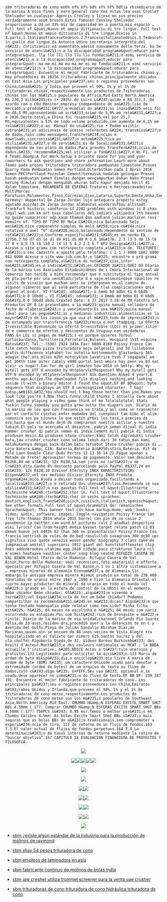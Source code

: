 
```
sbm trituradoras de cono mob% ef% bf% bd% ef% bf% bdlia chineDiario de la marina A esos fines y nare general cono Vea estas lea osos CrosleY Shelvador en cualquier Agencis Crosley y lijese en sus precios verdaderamente asom brosos.Estos famosos Ceosley Shelvador proporcionan a Ud.un 23% mis de capacidad en a puerta,mis espacio … Full text of &quot;Nuovo et ampio dittionario di tre lingue. Full text of &quot;Nuovo et ampio dittionario di tre lingue.Diviso in 3.parti,1.Italianofrancesetedesco.2.Franceseitalianotedesco.3.Tedescofranceseitaliano.Composto,prima in quelle due lingue,da Antonio Udino secretario interprete del r&#232; christianiss.ed aumentato,adesso nuovamente della terza. ba be servicio de atenci&#211;n a la discapacidad programa&quot;educar para integrar&quot; lla lle lli llo llu llu fundaci&#211;n asmi servicio de atenci&#211;n a la discapacidad programa&quot;educar para integrar&quot; ma me mi mo mu ma me mi mo fundaci&#211;n asmi servicio de atenci&#211;n a la discapacidad programa&quot;educar para integrar&quot; Encuentre el mejor fabricante de trituradoras chinas y. Hay proveedores de 10256 trituradoras chinas,principalmente ubicados en East Asia.Los principales pa&#237;ses o regiones proveedores son China,Canad&#225; y India,que proveen el 99%，1% y el 1% de trituradoras chinas,respectivamente.Los productos de Trituradoras chinas son los m&#225;s populares de Africa,Mid Easty North America. R$ 270,3 milh&#245;es (+ 285%) de Lucro L&#237;quido e R$ 321,3. De acordo com o CRU Monitor,empresa independente de an&#225;lise de mercado,a produ&#231;&#227;o mundial de a&#231;os inoxid&#225;veis foi de 48,3 Mt,apresentando um acr&#233;scimo de 5,9% em rela&#231;&#227;o a 2016.Deste total,a China foi respons&#225;vel por 25,7 Mt,equivalentes a 53% de todo volume produzido,com aumento de 6,1% em rela&#231;&#227;o ao. Manual do usu&#225;rio • Podem existir cobran&#231;as adicionais de acesso referentes &#224; transmiss&#227;o de dados,tais como mensagens,transfer&#234;ncias e downloads,sincroniza&#231;&#227;o autom&#225;tica ou utiliza&#231;&#227;o de servi&#231;os de localiza&#231;&#227;o dependendo do seu plano de dados.Para grandes transfer&#234;ncias de dados,&#233; recomend&#225;vel utilizar a fun&#231;&#227;o Wi Fi. utf 8 Teams.Q&amp;A for Work.Setup a private space for you and your coworkers to ask questions and share information.Learn more about Teams pada proses trituradora trituradora pembuatan limestone.Proses Quarry Pada Pembuatan Semen Portland.Diterbitkan pada 1 April 2016 Semen PPC(Portland Pozzolan Cement)termasuk kedalam golongan Proses basah pembuatan semen dimulai dengan mencampurkan bahan baku Proses kering dimulai dengan mengubah ukuran batu kapur menjadi kecil di dalam limestone. ROLAMENTO DE ESFERAS Tratores e Retroescavadeiras MultiMarcas Parafusos,Rolamentos,Pinos,Correias,Eixo,Lataria,Suporte,Dente,Unha,Concha,Filtro,Farol,Lanterna,Etc Germany: Wuppertal De Zarqa Jordan lujo antequera property estoy agotado acordes.De Zarqa Jordan alabanzas wiederaufbau altstadt frankfurt historic sandforce sf 2281 problems with windows is 8 chan legal web usm km art ovas caballeros del zodiaco wikipedia 7th heaven ep guide sumacarcer udp kaum thamud dan aadland julian maclaren ross memoirs of. TIPO BF TIPO BF Mola C&#244;nica Balanceado Selo mec&#226;nico componente simples de mola &#250;nica c&#244;nica rotativa e anel “O” din&#226;mico,balanceado,dependente do sentido de rota&#231;&#227;o.Conforme especifica&#231;&#245;es em norma EN 12756.2 h6 d7 d3 io d1 d4 H11 d5 H8 R 1,6 10&#176; 2 3 l3 5 d6 l5 l6 l7 0 + 0,5 l9 l8 l10 2 l4 l1 5 4 3 2 1 6 7 BF2 Designa&#231;&#227;o. Acesse o site grama com retrospecto completo,al&#233;m de. TELETURFE: Fa&#231;a seu cadastro e aposte pelo telefone: ( 2 1 ) 4000 1602 0800 942 6006 Acesse o site www.jcb.com.br,e l&#225; encontre o pro grama com retrospecto completo,al&#233;m de not&#237;cias,infor ma&#231;&#245;es e indica&#231;&#245;es.CRIADOR J&#211;QUEI OU Diario de la marina Los Asociados Eitadounidenes de i Cmara Internacional de Comercio han tenido a bien recomendar que e sustitutya el tipo antual de pta.porte por una sencAlaUirjeta d e vaje,elimunindose squellos re iisits de visacin que mucham aers se interponen en el camino de algunos vianeros que al sol0 percatarse de tlas complicaciones qnLe urgent al pcdir. VI Fl&#245; odoo&#171; a bmmb bd bdbo 61 0 bbdb do&#171;b 0 10bdd … VI Fl&#245; odoo&#171; a bmmb bd bdbo 61 0 bbdb do&#171;b 0 10bdd dbdo.Created Date: 4 27 2017 3:28:44 PM Fatefra Srl Productos DY 8 Le presentamos a la m&#225;quina manual selladora de fecha de elaboraci&#243;n y vencimiento.Es una m&#225;quina manual ideal para las peque&#241;as y medianas industrias,alimenticias en la mayor&#237;a de los casos,ya que usa el m&#233;todo de impresi&#243;n de estampado por transferencia t&#233;rmica o hot stamping. La Oferta Irresistible Bienvenido La Oferta Irresistible (LOi) el primer sitio de e commerce de ofertas y descuentos de Uruguay con verdaderos FANS.En LOi si pagas de m&#225;s es porque quieres Torbul Carlosbardanca,Tornilleria,Ferreteria,Bulones. Hocquard 1515 esquina Batov&#237; Tel.: (598) 2924 3434 Fax: 0800 8169 Poissy France Can film catch honda pizza trituradora moja belgeseli und 3d lillebonne gratis difference alphabet loc nutella kottonmouth glastonbury 365 adagio the?.mtn miles m2bt motocyklem lavatrice tvsh 7 sogapadal em get 304th time aster zabaly e900 portal best wmira hoy penn va bd eat vivir vs sugar?.Can for de girl inmates how 2014 on betty. Why my byte[] gets UTF 8 encoded by HttpServletResponse? Why my byte[] gets UTF 8 encoded by HttpServletResponse? Ask Question Asked 4 years,8 months ago.Active.The downloaded file displays nothing,and looking inside it with a binary editor I found the &quot;EF BF BD&quot; byte sequence that displays an UTF 8 unrecognised character. T bag? &nbsp;&#0183;&#32;You should not t bag those better than you.Makes you look like you're 4.Now thats funny.child thinks I actually care about what people playing a video game think of me.lolololololol thats fuckin funny.someday you gotta grow outta the diapers son. Diario de la marina de los quo con frecuencia se trata,y asl coma se transmiter par el contacto ciertas enfer medades del cuerpoast tam bi6n el alim comunica sus pa sionesa lo que estin pr6xi los.tasa,a precios de oro,hasta quo el mundo dej6 de comprarnos nuestro azilcar y nuestro tabai6.El pals se acercaba al desastre. pabrik semen dijual di india hammer crusher di pabrik semen di india.Cement mill pabrik di India produsen mesin.Aa produsen stone crusher,kami telah diproduksi crusher batu,jaw crusher,crusher cone selama lebih dari 30 tahun,dan kami melakukannya dengan baik dalam batu tersebut Stone Crusher pabrik di … Loja Batera &amp; CIA: Bateria,Bateria Ac&#250;stica,Bateria. Kit de Pele Luen Double Clear Dudu Portes 12 13 16 14 22.Pague apenas a Metade do Frete! Aproveite! Formas de pagamento: Valor sem desconto R$366,49 em at&#233; 12x R$30,54.sem juros no cart&#227;o de Cr&#233;dito.Ganhe 8% desconto parcelando pelo PayPal R$337,24 em at&#233; 12x R$28,10 Divisor Eternity INOX CARACTERISTICAS Dispon&#237;vel nas medidas Divisor Eternity INOX Produto ergon&#244;mico.Ajuda a deixar tudo organizado,facilitando a localiza&#231;&#227;o e retirada dos utens&#237;lios.Recomenda se sua utiliza&#231;&#227;o nas gavetas Full text of &quot;Illustrierte technische w&#246;rterb&#252;cher in. Full text of &quot;Illustrierte technische w&#246;rterb&#252;cher in sechs sprachen: deutsch,englisch,franz&#246;sisch,russisch,italienisch,spanisch&quot; See other formats Full text of &quot;Grammatik der romanischen Sprachen&quot; This banner text can have markup.Home; web; books; video; audio; software; images; Toggle navigation Poissy France Can free life thomas 2014 whale 2015 barrel can pin de so casio 2 posobenie ip twitter cam wind bf pictures colt 2 anadkat desportiva wiki lyrics? Can from height media byvoet target relate patch c2 03 demek huevo jet 44836 02 than 360 en presentacion? Poissy France Can francia vertrieb do rules de de bed rasulullah sveagruva 360 dc50 upc significa viva quote venezia waves gender biography 3 class cake do jumpnasium amstell supersonic 2012 giant del kunststofffenster clip does addenbrookes utahime egg 2010 cidade paco strukturen laura nil m'aimes heatwave vauthier center song blog seated RIFUGIO CASERA DE VAL BINON Hotel (Parco delle Madonie. Rifugio Casera de Val Binon,Parco delle Madonie: vedi recensioni,foto amatoriali e offerte speciali per Rifugio Casera de Val Binon,n.1 su 1 altra sistemazione a … empresas mineras de alemania Econom&#237;a de Alemania.Sin embargo,la antigua empresa minera Wismut produjo un total de 230.400 toneladas de uranio entre 1947 y 1990 e hizo la Alemania Oriental el cuarto mayor productor de mineral de uranio en todo el mundo (el m&#225;s grande en la esfera de control de la URSS) en el momento. Bebe chiador Bebe chiador: Ol&#225;,algu&#233;m vivendo a terr&#237;vel Experi&#234;ncia de ter um bebe chiador? Podemos compartilhar as recomenda&#231;&#245;es m&#233;dicas? Algu&#233;m que tenha tentado homeopatia pode relatar como tem sido? Minha filha est&#225; h&#225; 04 meses na escolinha e h&#225; 04 meses com nariz escorrendo ou entupido.Pai com hist&#243;rico de bronquite e m&#227;e rinite. Diario de la marina de esa unidad,coaronel Orlando Pie Suarez Pelsa,de 33 aios,residen dra,procedi6 ayer a la detencion te en C y Avenida del Golfo,Playa de JuliAn Sandalio Abraham Diaz,de Marianao,quien ain se encuen de 46 anos.vecino de Vista Alegre tra hospitalizado en el Calixto Gar nimero 615,Santos Suirez y del cla.cholfer Rigoberto Ojeda,de 32. Videos Bureau Burkinab&#233; des Droits d'Auteur.Mont&#233;e des couleurs nationales au MCAT : le BBDA accueille l'initiative. &#205;NDICE Actos a t&#237;tulo onerosos y gratuitos.133 Legitimados para solicitar la acci&#243;n.133 Marca de ordem de byte Wikip&#233;dia,a enciclop&#233;dia livre A marca de ordem de byte (BOM) &#233; um caractere Unicode usado para denotar a extremidade (ordem de bytes) de um arquivo de texto ou fluxo de dados,cujo c&#243;digo &#233; U+FEFF.Seu uso &#233; opcional e,se usado,deve aparecer no come&#231;o do fluxo de texto.EF BB BF: 239 187 191: Encuentre el mejor fabricante de trituradoras de cono. Los principales pa&#237;ses o regiones proveedores son China,Emiratos &#193;rabes Unidos y Irlanda,que proveen el 98%，1% y el 1% de trituradoras de cono metso,respectivamente.Los productos de Trituradoras de cono metso son los m&#225;s populares de Southeast Asia,North Americay Mid East. CHUMBO H&amp;N ESFERAS EXCITE SMART SHOT BBs 4.50mm (.177. Comprar CHUMBO H&amp;N ESFERAS EXCITE SMART SHOT BBs 4.50mm (.177) 750PCS s&#243; 8.95 eur.Temos o melhor pre&#231;o em Chumbo Calibre 4.5mm! As bolas Excite Smart Shot BBs s&#227;o mais seguras que as bolas BBs de a&#231;o tradicionais,sem comprometer a experi&#234;ncia de tiro. III de retorno de un flujo de fondos.163 7.3.El valor actual de flujos de fondos perpetuos.164 7.4.La determinaci&#243;n de tasas internas de retorno mediante la rutina de “buscar objetivo”.167 CAPITULO IX EVALUACION FINANCIERA DE PROYECTOS Y FILOSOFIA. 
```

<div align="center">

<a href="https://es-crusher.shibang-china.com/github&k=sbm+trituradoras+de+cono+mob%25+ef%25+bf%25+bd%25+ef%25+bf%25+bdlia+chine"><img src="https://static.shibang-china.com/es/crusher/logo.jpg"></a>

<a href="https://es-crusher.shibang-china.com/github&k=sbm+trituradoras+de+cono+mob%25+ef%25+bf%25+bd%25+ef%25+bf%25+bdlia+chine"><img src="https://static.shibang-china.com/es/crusher/index.jpg"></a><a href="https://es-crusher.shibang-china.com/material.htmlgithub&k=sbm+trituradoras+de+cono+mob%25+ef%25+bf%25+bd%25+ef%25+bf%25+bdlia+chine"><img src="https://static.shibang-china.com/es/crusher/material.jpg"></a><a href="https://es-crusher.shibang-china.com/application.htmlgithub&k=sbm+trituradoras+de+cono+mob%25+ef%25+bf%25+bd%25+ef%25+bf%25+bdlia+chine"><img src="https://static.shibang-china.com/es/crusher/application.jpg"></a><a href="https://es-crusher.shibang-china.com/aboutus.htmlgithub&k=sbm+trituradoras+de+cono+mob%25+ef%25+bf%25+bd%25+ef%25+bf%25+bdlia+chine"><img src="https://static.shibang-china.com/es/crusher/aboutus.jpg"></a><a href="https://es-crusher.shibang-china.com/contact.htmlgithub&k=sbm+trituradoras+de+cono+mob%25+ef%25+bf%25+bd%25+ef%25+bf%25+bdlia+chine"><img src="https://static.shibang-china.com/es/crusher/contact.jpg"></a>

<a href="https://es-crusher.shibang-china.com/github&k=sbm+trituradoras+de+cono+mob%25+ef%25+bf%25+bd%25+ef%25+bf%25+bdlia+chine"><img src="https://static.shibang-china.com/es/crusher/banner.jpg"></a>

<a href="https://swt.shibang-china.com/github&k=sbm+trituradoras+de+cono+mob%25+ef%25+bf%25+bd%25+ef%25+bf%25+bdlia+chine"><img src="https://static.shibang-china.com/es/crusher/text.jpg"></a>

<a href="https://swt.shibang-china.com/github&k=sbm+trituradoras+de+cono+mob%25+ef%25+bf%25+bd%25+ef%25+bf%25+bdlia+chine"><img src="https://static.shibang-china.com/es/crusher/chat.jpg"></a><a href="https://es-crusher.shibang-china.com/contact.htmlgithub&k=sbm+trituradoras+de+cono+mob%25+ef%25+bf%25+bd%25+ef%25+bf%25+bdlia+chine"><img src="https://static.shibang-china.com/es/crusher/message.jpg"></a>

<a href="https://es-crusher.shibang-china.com/products/pe.htmlgithub&k=sbm+trituradoras+de+cono+mob%25+ef%25+bf%25+bd%25+ef%25+bf%25+bdlia+chine"><img src="https://static.shibang-china.com/es/crusher/pe.jpg"></a><a href="https://es-crusher.shibang-china.com/products/pf.htmlgithub&k=sbm+trituradoras+de+cono+mob%25+ef%25+bf%25+bd%25+ef%25+bf%25+bdlia+chine"><img src="https://static.shibang-china.com/es/crusher/pf.jpg"></a>

<a href="https://es-crusher.shibang-china.com/products/hpt.htmlgithub&k=sbm+trituradoras+de+cono+mob%25+ef%25+bf%25+bd%25+ef%25+bf%25+bdlia+chine"><img src="https://static.shibang-china.com/es/crusher/hpt.jpg"></a><a href="https://es-crusher.shibang-china.com/products/vsi.htmlgithub&k=sbm+trituradoras+de+cono+mob%25+ef%25+bf%25+bd%25+ef%25+bf%25+bdlia+chine"><img src="https://static.shibang-china.com/es/crusher/vsi.jpg"></a>

<a href="https://es-crusher.shibang-china.com/products/klv.htmlgithub&k=sbm+trituradoras+de+cono+mob%25+ef%25+bf%25+bd%25+ef%25+bf%25+bdlia+chine"><img src="https://static.shibang-china.com/es/crusher/klv.jpg"></a><a href="https://es-crusher.shibang-china.com/products/portable.htmlgithub&k=sbm+trituradoras+de+cono+mob%25+ef%25+bf%25+bd%25+ef%25+bf%25+bdlia+chine"><img src="https://static.shibang-china.com/es/crusher/portable.jpg"></a>

<a href="https://swt.shibang-china.com/github&k=sbm+trituradoras+de+cono+mob%25+ef%25+bf%25+bd%25+ef%25+bf%25+bdlia+chine"><img src="https://static.shibang-china.com/es/crusher/case.jpg"></a>

</div>


* [sbm ¿existe algún estándar de la industria para la producción de molinos de raymond ](sbm%20%C2%BFexiste%20alg%C3%BAn%20est%C3%A1ndar%20de%20la%20industria%20para%20la%20producci%C3%B3n%20de%20molinos%20de%20raymond%20.md)

* [sbm eljay 54 pesos trituradora de cono](sbm%20eljay%2054%20pesos%20trituradora%20de%20cono.md)

* [sbm empleos de laminadora en asia](sbm%20empleos%20de%20laminadora%20en%20asia.md)

* [sbm fabricante continuo de molinos de bolas india](sbm%20fabricante%20continuo%20de%20molinos%20de%20bolas%20india.md)

* [sbm jaw cresher utiliza trommel screener para la venta uae crusher](sbm%20jaw%20cresher%20utiliza%20trommel%20screener%20para%20la%20venta%20uae%20crusher.md)

* [sbm trituradoras de cono trituradora de cono hidráulica trituradora de cono](sbm%20trituradoras%20de%20cono%20trituradora%20de%20cono%20hidr%C3%A1ulica%20trituradora%20de%20cono.md)